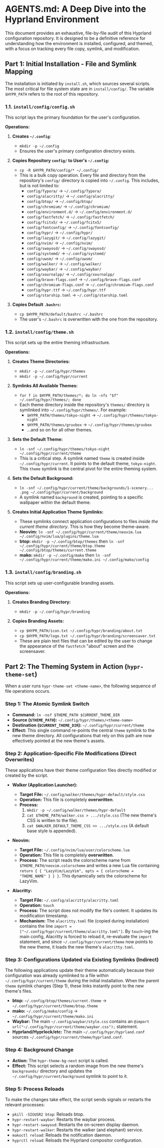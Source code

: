 # AGENTS.md: A Deep Dive into the Hyprland Environment

This document provides an exhaustive, file-by-file audit of this Hyprland configuration repository. It is designed to be a definitive reference for understanding how the environment is installed, configured, and themed, with a focus on tracking every file copy, symlink, and modification.

## Part 1: Initial Installation - File and Symlink Mapping

The installation is initiated by `install.sh`, which sources several scripts. The most critical for file system state are in `install/config/`. The variable `$HYPR_PATH` refers to the root of this repository.

### 1.1. `install/config/config.sh`

This script lays the primary foundation for the user's configuration.

**Operations:**

1.  **Creates `~/.config`:**
    *   `mkdir -p ~/.config`
    *   Ensures the user's primary configuration directory exists.

2.  **Copies Repository `config/` to User's `~/.config`:**
    *   `cp -R $HYPR_PATH/config/* ~/.config/`
    *   This is a bulk copy operation. Every file and directory from the repository's `config/` directory is copied into `~/.config`. This includes, but is not limited to:
        *   `config/Typora/` -> `~/.config/Typora/`
        *   `config/alacritty/` -> `~/.config/alacritty/`
        *   `config/btop/` -> `~/.config/btop/`
        *   `config/chromium/` -> `~/.config/chromium/`
        *   `config/environment.d/` -> `~/.config/environment.d/`
        *   `config/fastfetch/` -> `~/.config/fastfetch/`
        *   `config/fcitx5/` -> `~/.config/fcitx5/`
        *   `config/fontconfig/` -> `~/.config/fontconfig/`
        *   `config/hypr/` -> `~/.config/hypr/`
        *   `config/lazygit/` -> `~/.config/lazygit/`
        *   `config/nvim/` -> `~/.config/nvim/`
        *   `config/swayosd/` -> `~/.config/swayosd/`
        *   `config/systemd/` -> `~/.config/systemd/`
        *   `config/uwsm/` -> `~/.config/uwsm/`
        *   `config/walker/` -> `~/.config/walker/`
        *   `config/waybar/` -> `~/.config/waybar/`
        *   `config/xournalpp/` -> `~/.config/xournalpp/`
        *   `config/brave-flags.conf` -> `~/.config/brave-flags.conf`
        *   `config/chromium-flags.conf` -> `~/.config/chromium-flags.conf`
        *   `config/hypr.ttf` -> `~/.config/hypr.ttf`
        *   `config/starship.toml` -> `~/.config/starship.toml`

3.  **Copies Default `.bashrc`:**
    *   `cp $HYPR_PATH/default/bashrc ~/.bashrc`
    *   The user's `~/.bashrc` is overwritten with the one from the repository.

### 1.2. `install/config/theme.sh`

This script sets up the entire theming infrastructure.

**Operations:**

1.  **Creates Theme Directories:**
    *   `mkdir -p ~/.config/hypr/themes`
    *   `mkdir -p ~/.config/hypr/current`

2.  **Symlinks All Available Themes:**
    *   `for f in $HYPR_PATH/themes/*; do ln -nfs "$f" ~/.config/hypr/themes/; done`
    *   Each theme directory inside the repository's `themes/` directory is symlinked into `~/.config/hypr/themes/`. For example:
        *   `$HYPR_PATH/themes/tokyo-night` -> `~/.config/hypr/themes/tokyo-night`
        *   `$HYPR_PATH/themes/gruvbox` -> `~/.config/hypr/themes/gruvbox`
        *   ...and so on for all other themes.

3.  **Sets the Default Theme:**
    *   `ln -snf ~/.config/hypr/themes/tokyo-night ~/.config/hypr/current/theme`
    *   This is a critical step. A symlink named `theme` is created inside `~/.config/hypr/current`. It points to the default theme, `tokyo-night`. This `theme` symlink is the central pivot for the entire theming system.

4.  **Sets the Default Background:**
    *   `ln -snf ~/.config/hypr/current/theme/backgrounds/1-scenery... .png ~/.config/hypr/current/background`
    *   A symlink named `background` is created, pointing to a specific wallpaper within the default theme.

5.  **Creates Initial Application Theme Symlinks:**
    *   These symlinks connect application configurations to files *inside the current theme directory*. This is how they become theme-aware.
    *   **Neovim:** `ln -snf ~/.config/hypr/current/theme/neovim.lua ~/.config/nvim/lua/plugins/theme.lua`
    *   **btop:** `mkdir -p ~/.config/btop/themes` then `ln -snf ~/.config/hypr/current/theme/btop.theme ~/.config/btop/themes/current.theme`
    *   **mako:** `mkdir -p ~/.config/mako` then `ln -snf ~/.config/hypr/current/theme/mako.ini ~/.config/mako/config`

### 1.3. `install/config/branding.sh`

This script sets up user-configurable branding assets.

**Operations:**

1.  **Creates Branding Directory:**
    *   `mkdir -p ~/.config/hypr/branding`

2.  **Copies Branding Assets:**
    *   `cp $HYPR_PATH/icon.txt ~/.config/hypr/branding/about.txt`
    *   `cp $HYPR_PATH/logo.txt ~/.config/hypr/branding/screensaver.txt`
    *   These are plain text files that can be edited by the user to change the appearance of the `fastfetch` "about" screen and the screensaver.

## Part 2: The Theming System in Action (`hypr-theme-set`)

When a user runs `hypr-theme-set <theme-name>`, the following sequence of file operations occurs.

### Step 1: The Atomic Symlink Switch

*   **Command:** `ln -nsf $THEME_PATH $CURRENT_THEME_DIR`
*   **Source (`$THEME_PATH`):** `~/.config/hypr/themes/<theme-name>`
*   **Destination (`$CURRENT_THEME_DIR`):** `~/.config/hypr/current/theme`
*   **Effect:** This single command re-points the central `theme` symlink to the new theme directory. All configurations that rely on this path are now effectively pointed at the new theme's assets.

### Step 2: Application-Specific File Modifications (Direct Overwrites)

These applications have their theme configuration files directly modified or created by the script.

*   **Walker (Application Launcher):**
    *   **Target File:** `~/.config/walker/themes/hypr-default/style.css`
    *   **Operation:** This file is completely **overwritten**.
    *   **Process:**
        1.  `mkdir -p ~/.config/walker/themes/hypr-default`
        2.  `cat $THEME_PATH/walker.css > .../style.css` (The new theme's CSS is written to the file).
        3.  `cat $WALKER_DEFAULT_THEME_CSS >> .../style.css` (A default base style is appended).

*   **Neovim:**
    *   **Target File:** `~/.config/nvim/lua/user/colorscheme.lua`
    *   **Operation:** This file is completely **overwritten**.
    *   **Process:** The script reads the colorscheme name from `$THEME_PATH/neovim.colorscheme` and writes a new Lua file containing `return { { "LazyVim/LazyVim", opts = { colorscheme = "THEME_NAME" } } }`. This dynamically sets the colorscheme for LazyVim.

*   **Alacritty:**
    *   **Target File:** `~/.config/alacritty/alacritty.toml`
    *   **Operation:** `touch`
    *   **Process:** The script does not modify the file's content. It updates its modification timestamp.
    *   **Mechanism:** The `alacritty.toml` file (copied during installation) contains the line `import = ["~/.config/hypr/current/theme/alacritty.toml"]`. By `touch`-ing the main config, Alacritty is forced to reload it, re-evaluate the `import` statement, and since `~/.config/hypr/current/theme` now points to the new theme, it loads the new theme's `alacritty.toml`.

### Step 3: Configurations Updated via Existing Symlinks (Indirect)

The following applications update their theme automatically because their configuration was already symlinked to a file within `~/.config/hypr/current/theme` during the initial installation. When the parent `theme` symlink changes (Step 1), these links instantly point to the new theme's files.

*   **btop:** `~/.config/btop/themes/current.theme` -> `~/.config/hypr/current/theme/btop.theme`
*   **mako:** `~/.config/mako/config` -> `~/.config/hypr/current/theme/mako.ini`
*   **Waybar:** The main `~/.config/waybar/style.css` contains an `@import url("~/.config/hypr/current/theme/waybar.css");` statement.
*   **Hyprland/Hyprlock/etc:** The main `~/.config/hypr/hyprland.conf` sources `~/.config/hypr/current/theme/hyprland.conf`.

### Step 4: Background Change

*   **Action:** The `hypr-theme-bg-next` script is called.
*   **Effect:** This script selects a random image from the new theme's `backgrounds/` directory and updates the `~/.config/hypr/current/background` symlink to point to it.

### Step 5: Process Reloads

To make the changes take effect, the script sends signals or restarts the relevant processes:

*   `pkill -SIGUSR2 btop`: Reloads btop.
*   `hypr-restart-waybar`: Restarts the waybar process.
*   `hypr-restart-swayosd`: Restarts the on-screen display daemon.
*   `hypr-restart-walker`: Restarts the walker (and elephant) service.
*   `makoctl reload`: Reloads the notification daemon.
*   `hyprctl reload`: Reloads the Hyprland compositor configuration.
